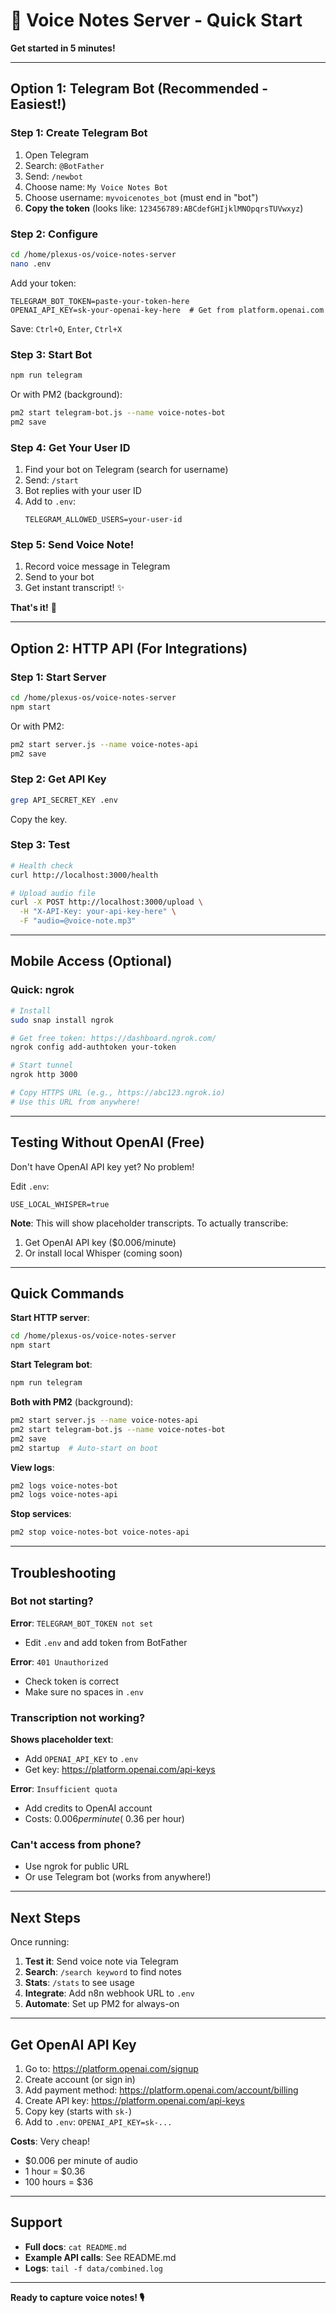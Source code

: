 # 🚀 Voice Notes Server - Quick Start

**Get started in 5 minutes!**

---

## Option 1: Telegram Bot (Recommended - Easiest!)

### Step 1: Create Telegram Bot

1. Open Telegram
2. Search: `@BotFather`
3. Send: `/newbot`
4. Choose name: `My Voice Notes Bot`
5. Choose username: `myvoicenotes_bot` (must end in "bot")
6. **Copy the token** (looks like: `123456789:ABCdefGHIjklMNOpqrsTUVwxyz`)

### Step 2: Configure

```bash
cd /home/plexus-os/voice-notes-server
nano .env
```

Add your token:
```
TELEGRAM_BOT_TOKEN=paste-your-token-here
OPENAI_API_KEY=sk-your-openai-key-here  # Get from platform.openai.com
```

Save: `Ctrl+O`, `Enter`, `Ctrl+X`

### Step 3: Start Bot

```bash
npm run telegram
```

Or with PM2 (background):
```bash
pm2 start telegram-bot.js --name voice-notes-bot
pm2 save
```

### Step 4: Get Your User ID

1. Find your bot on Telegram (search for username)
2. Send: `/start`
3. Bot replies with your user ID
4. Add to `.env`:
   ```
   TELEGRAM_ALLOWED_USERS=your-user-id
   ```

### Step 5: Send Voice Note!

1. Record voice message in Telegram
2. Send to your bot
3. Get instant transcript! ✨

**That's it!** 🎉

---

## Option 2: HTTP API (For Integrations)

### Step 1: Start Server

```bash
cd /home/plexus-os/voice-notes-server
npm start
```

Or with PM2:
```bash
pm2 start server.js --name voice-notes-api
pm2 save
```

### Step 2: Get API Key

```bash
grep API_SECRET_KEY .env
```

Copy the key.

### Step 3: Test

```bash
# Health check
curl http://localhost:3000/health

# Upload audio file
curl -X POST http://localhost:3000/upload \
  -H "X-API-Key: your-api-key-here" \
  -F "audio=@voice-note.mp3"
```

---

## Mobile Access (Optional)

### Quick: ngrok

```bash
# Install
sudo snap install ngrok

# Get free token: https://dashboard.ngrok.com/
ngrok config add-authtoken your-token

# Start tunnel
ngrok http 3000

# Copy HTTPS URL (e.g., https://abc123.ngrok.io)
# Use this URL from anywhere!
```

---

## Testing Without OpenAI (Free)

Don't have OpenAI API key yet? No problem!

Edit `.env`:
```
USE_LOCAL_WHISPER=true
```

**Note**: This will show placeholder transcripts. To actually transcribe:
1. Get OpenAI API key ($0.006/minute)
2. Or install local Whisper (coming soon)

---

## Quick Commands

**Start HTTP server**:
```bash
cd /home/plexus-os/voice-notes-server
npm start
```

**Start Telegram bot**:
```bash
npm run telegram
```

**Both with PM2** (background):
```bash
pm2 start server.js --name voice-notes-api
pm2 start telegram-bot.js --name voice-notes-bot
pm2 save
pm2 startup  # Auto-start on boot
```

**View logs**:
```bash
pm2 logs voice-notes-bot
pm2 logs voice-notes-api
```

**Stop services**:
```bash
pm2 stop voice-notes-bot voice-notes-api
```

---

## Troubleshooting

### Bot not starting?

**Error**: `TELEGRAM_BOT_TOKEN not set`
- Edit `.env` and add token from BotFather

**Error**: `401 Unauthorized`
- Check token is correct
- Make sure no spaces in `.env`

### Transcription not working?

**Shows placeholder text**:
- Add `OPENAI_API_KEY` to `.env`
- Get key: https://platform.openai.com/api-keys

**Error**: `Insufficient quota`
- Add credits to OpenAI account
- Costs: $0.006 per minute (~$0.36 per hour)

### Can't access from phone?

- Use ngrok for public URL
- Or use Telegram bot (works from anywhere!)

---

## Next Steps

Once running:

1. **Test it**: Send voice note via Telegram
2. **Search**: `/search keyword` to find notes
3. **Stats**: `/stats` to see usage
4. **Integrate**: Add n8n webhook URL to `.env`
5. **Automate**: Set up PM2 for always-on

---

## Get OpenAI API Key

1. Go to: https://platform.openai.com/signup
2. Create account (or sign in)
3. Add payment method: https://platform.openai.com/account/billing
4. Create API key: https://platform.openai.com/api-keys
5. Copy key (starts with `sk-`)
6. Add to `.env`: `OPENAI_API_KEY=sk-...`

**Costs**: Very cheap!
- $0.006 per minute of audio
- 1 hour = $0.36
- 100 hours = $36

---

## Support

- **Full docs**: `cat README.md`
- **Example API calls**: See README.md
- **Logs**: `tail -f data/combined.log`

---

**Ready to capture voice notes! 🎙️**
